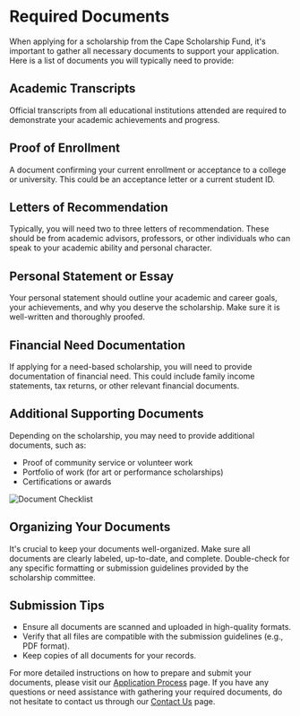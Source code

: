 # Required Documents

When applying for a scholarship from the Cape Scholarship Fund, it's important to gather all necessary documents to support your application. Here is a list of documents you will typically need to provide:

## Academic Transcripts

Official transcripts from all educational institutions attended are required to demonstrate your academic achievements and progress.

## Proof of Enrollment

A document confirming your current enrollment or acceptance to a college or university. This could be an acceptance letter or a current student ID.

## Letters of Recommendation

Typically, you will need two to three letters of recommendation. These should be from academic advisors, professors, or other individuals who can speak to your academic ability and personal character.

## Personal Statement or Essay

Your personal statement should outline your academic and career goals, your achievements, and why you deserve the scholarship. Make sure it is well-written and thoroughly proofed.

## Financial Need Documentation

If applying for a need-based scholarship, you will need to provide documentation of financial need. This could include family income statements, tax returns, or other relevant financial documents.

## Additional Supporting Documents

Depending on the scholarship, you may need to provide additional documents, such as:
- Proof of community service or volunteer work
- Portfolio of work (for art or performance scholarships)
- Certifications or awards

![Document Checklist](https://assets-wp.boundless.com/uploads/2023/04/B1_B2-Document-Checklist-Graphic_02_WP.jpg)

## Organizing Your Documents

It's crucial to keep your documents well-organized. Make sure all documents are clearly labeled, up-to-date, and complete. Double-check for any specific formatting or submission guidelines provided by the scholarship committee.

## Submission Tips

- Ensure all documents are scanned and uploaded in high-quality formats.
- Verify that all files are compatible with the submission guidelines (e.g., PDF format).
- Keep copies of all documents for your records.

For more detailed instructions on how to prepare and submit your documents, please visit our [Application Process](/) page. If you have any questions or need assistance with gathering your required documents, do not hesitate to contact us through our [Contact Us](/) page.
